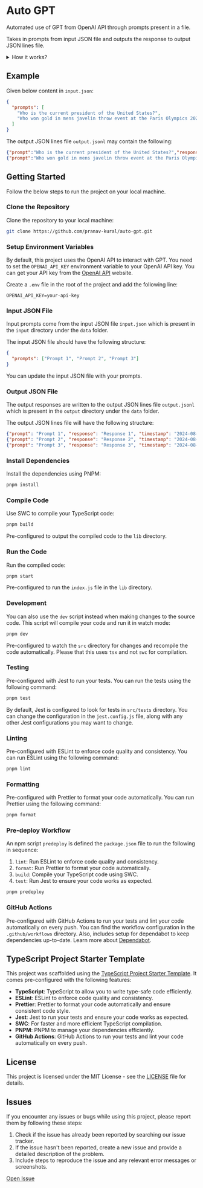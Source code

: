 # Auto GPT

Automated use of GPT from OpenAI API through prompts present in a file.

Takes in prompts from input JSON file and outputs the response to output JSON lines file.

<details>
<summary>How it works?</summary>

**Primary Functionality:**

1. Reads the input JSON file `input.json` from the `data/input` directory.
2. Sends the prompts to the OpenAI API to get the responses.
3. Writes the responses to the output JSON lines file `output.jsonl` in the `data/output` directory.

**Under the Hood:**

Following happens in the `index.ts` file:

1. Imports data from `input.json` file into the `prompts` variable.
2. Initializes an agent that will use web search tool to process prompts and generate responses (method to get the agent present in the `agent.ts` file).
3. Uses the `processPrompts` function to process the prompts and write the responses to the output JSON lines file. Provides it with the input prompts data, the agent, and the output file path.
</details>

## Example

Given below content in `input.json`:

```json
{
  "prompts": [
    "Who is the current president of the United States?",
    "Who won gold in mens javelin throw event at the Paris Olympics 2024?"
  ]
}
```

The output JSON lines file `output.jsonl` may contain the following:

```json
{"prompt":"Who is the current president of the United States?","response":"The current president of the United States is Joe Biden. He is the 46th President of the United States. You can learn more about him on the [White House website](https://www.whitehouse.gov/administration/president-biden/).","timestamp":"2024-08-09T21:36:36.733Z"}
{"prompt":"Who won gold in mens javelin throw event at the Paris Olympics 2024?","response":"Arshad Nadeem from Pakistan won the gold medal in the men's javelin throw event at the Paris Olympics 2024. He set a new Olympic record with a throw of 92.97 meters. This victory marked Pakistan's first Olympic gold medal in athletics.","timestamp":"2024-08-09T21:36:39.906Z"}
```

## Getting Started

Follow the below steps to run the project on your local machine.

### Clone the Repository

Clone the repository to your local machine:

```bash copy
git clone https://github.com/pranav-kural/auto-gpt.git
```

### Setup Environment Variables

By default, this project uses the OpenAI API to interact with GPT. You need to set the `OPENAI_API_KEY` environment variable to your OpenAI API key. You can get your API key from the [OpenAI API](https://openai.com/api/) website.

Create a `.env` file in the root of the project and add the following line:

```env copy
OPENAI_API_KEY=your-api-key
```

### Input JSON File

Input prompts come from the input JSON file `input.json` which is present in the `input` directory under the `data` folder.

The input JSON file should have the following structure:

```json
{
  "prompts": ["Prompt 1", "Prompt 2", "Prompt 3"]
}
```

You can update the input JSON file with your prompts.

### Output JSON File

The output responses are written to the output JSON lines file `output.jsonl` which is present in the `output` directory under the `data` folder.

The output JSON lines file will have the following structure:

```json
{"prompt": "Prompt 1", "response": "Response 1", "timestamp": "2024-08-09T21:36:36.733Z"}
{"prompt": "Prompt 2", "response": "Response 2", "timestamp": "2024-08-09T21:36:39.906Z"}
{"prompt": "Prompt 3", "response": "Response 3", "timestamp": "2024-08-09T21:36:42.123Z"}
```

### Install Dependencies

Install the dependencies using PNPM:

```bash copy
pnpm install
```

### Compile Code

Use SWC to compile your TypeScript code:

```bash copy
pnpm build
```

Pre-configured to output the compiled code to the `lib` directory.

### Run the Code

Run the compiled code:

```bash copy
pnpm start
```

Pre-configured to run the `index.js` file in the `lib` directory.

### Development

You can also use the `dev` script instead when making changes to the source code. This script will compile your code and run it in watch mode:

```bash copy
pnpm dev
```

Pre-configured to watch the `src` directory for changes and recompile the code automatically. Please that this uses `tsx` and not `swc` for compilation.

### Testing

Pre-configured with Jest to run your tests. You can run the tests using the following command:

```bash copy
pnpm test
```

By default, Jest is configured to look for tests in `src/tests` directory. You can change the configuration in the `jest.config.js` file, along with any other Jest configurations you may want to change.

### Linting

Pre-configured with ESLint to enforce code quality and consistency. You can run ESLint using the following command:

```bash copy
pnpm lint
```

### Formatting

Pre-configured with Prettier to format your code automatically. You can run Prettier using the following command:

```bash copy
pnpm format
```

### Pre-deploy Workflow

An npm script `predeploy` is defined the `package.json` file to run the following in sequence:

1. `lint`: Run ESLint to enforce code quality and consistency.
2. `format`: Run Prettier to format your code automatically.
3. `build`: Compile your TypeScript code using SWC.
4. `test`: Run Jest to ensure your code works as expected.

```bash copy
pnpm predeploy
```

### GitHub Actions

Pre-configured with GitHub Actions to run your tests and lint your code automatically on every push. You can find the workflow configuration in the `.github/workflows` directory. Also, includes setup for dependabot to keep dependencies up-to-date. Learn more about [Dependabot](https://docs.github.com/en/code-security/getting-started/dependabot-quickstart-guide).

## TypeScript Project Starter Template

This project was scaffolded using the [TypeScript Project Starter Template](https://github.com/pranav-kural/typescript-project-starter-template). It comes pre-configured with the following features:

- **TypeScript**: TypeScript to allow you to write type-safe code efficiently.
- **ESLint**: ESLint to enforce code quality and consistency.
- **Prettier**: Prettier to format your code automatically and ensure consistent code style.
- **Jest**: Jest to run your tests and ensure your code works as expected.
- **SWC**: For faster and more efficient TypeScript compilation.
- **PNPM**: PNPM to manage your dependencies efficiently.
- **GitHub Actions**: GitHub Actions to run your tests and lint your code automatically on every push.

## License

This project is licensed under the MIT License - see the [LICENSE](LICENSE) file for details.

## Issues

If you encounter any issues or bugs while using this project, please report them by following these steps:

1. Check if the issue has already been reported by searching our issue tracker.
2. If the issue hasn't been reported, create a new issue and provide a detailed description of the problem.
3. Include steps to reproduce the issue and any relevant error messages or screenshots.

[Open Issue](https://github.com/pranav-kural/typescript-project-starter-template/issues)
